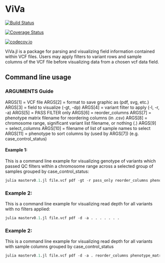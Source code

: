 # ViVa

[![Build Status](https://travis-ci.org/compbiocore/ViVa.jl.svg?branch=master)](https://travis-ci.org/compbiocore/ViVa.jl)

[![Coverage Status](https://coveralls.io/repos/compbiocore/ViVa.jl/badge.svg?branch=master&service=github)](https://coveralls.io/github/compbiocore/ViVa.jl?branch=master)

[![codecov.io](http://codecov.io/github/compbiocore/ViVa.jl/coverage.svg?branch=master)](http://codecov.io/github/compbiocore/ViVa.jl?branch=master)


ViVa.jl is a package for parsing and visualizing field information contained within VCF files. Users may apply filters to variant rows and sample columns of the VCF file before visualizing data from a chosen vcf data field.

## Command line usage

### ARGUMENTS Guide

ARGS[1] = VCF file
ARGS[2] = format to save graphic as (pdf, svg, etc.)
ARGS[3] = field to visualize (-gt, -dp)
ARGS[4] = variant filter to apply (-l, -r, -a)
ARGS[5] = PASS FILTER only
ARGS[6] = reorder_columns
ARGS[7] = phenotype matrix filename for reordering columns (in .csv)
ARGS[8] = chromosome range, significant variant list filename, or nothing (.)
ARGS[9] = select_columns
ARGS[10] = filename of list of sample names to select
ARGS[11] = phenotype to sort columns by (used by ARGS[7]) (e.g. case_control_status)

#### Example 1:  

This is a command line example for visualizing genotype of variants which passed QC filters within a chromosome range across a selected group of samples grouped by case_control_status:

```julia
julia masterv0.1.jl file.vcf pdf -gt -r pass_only reorder_columns phenotype_matrix.csv chr1:10000000-15000000 select_columns sample_names.tsv case_control_status
```

### Example 2: 
This is a command line example for visualizing read depth for all variants with no filters applied:

```julia
julia masterv0.1.jl file.vcf pdf -d -a . . . . . . .
```

### Example 2: 
This is a command line example for visualizing read depth for all variants with sample columns grouped by case_control_status

```julia
julia masterv0.1.jl file.vcf pdf -d -a . reorder_columns phenotype_matrix.csv . . . case_control_status
```